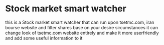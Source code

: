 # Stock market smart watcher
this is a Stock market smart watcher that can run upon tsetmc.com, iran bourse website and filter shares base on your desire sircumstances
it can change look of tsetmc.com website entirely and make it more userfriendly and add some useful information to it
